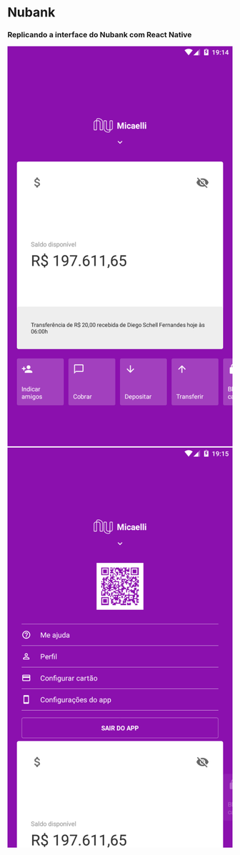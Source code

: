 # Nubank
### Replicando a interface do Nubank com React Native


![interface-nubank](https://github.com/MicaelliMedeiros/Nubank/blob/master/interface.png)
![menu-nubank](https://github.com/MicaelliMedeiros/Nubank/blob/master/menu.png)

